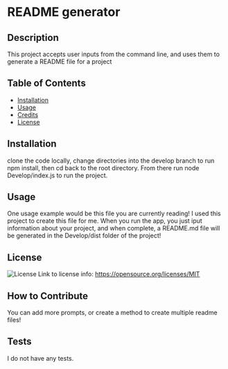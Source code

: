 # README generator

  ## Description

  This project accepts user inputs from the command line, and uses them to generate a README file for a project

  ## Table of Contents

  - [Installation](#installation)
  - [Usage](#usage)
  - [Credits](#credits)
  - [License](#license)

  ## Installation

  clone the code locally, change directories into the develop branch to run npm install, then cd back to the root directory. From there run node Develop/index.js to run the project.

  ## Usage

  One usage example would be this file you are currently reading! I used this project to create this file for me. When you run the app, you just iput information about your project, and when complete, a README.md file will be generated in the Develop/dist folder of the project!

  ## License

  ![License](https://img.shields.io/badge/License-MIT-yellow.svg)
  Link to license info: https://opensource.org/licenses/MIT

  ## How to Contribute

  You can add more prompts, or create a method to create multiple readme files!

  ## Tests

  I do not have any tests.
